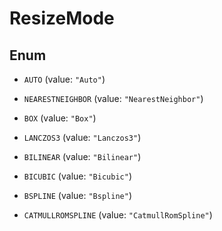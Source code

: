 

# ResizeMode

## Enum


* `AUTO` (value: `"Auto"`)

* `NEARESTNEIGHBOR` (value: `"NearestNeighbor"`)

* `BOX` (value: `"Box"`)

* `LANCZOS3` (value: `"Lanczos3"`)

* `BILINEAR` (value: `"Bilinear"`)

* `BICUBIC` (value: `"Bicubic"`)

* `BSPLINE` (value: `"Bspline"`)

* `CATMULLROMSPLINE` (value: `"CatmullRomSpline"`)



